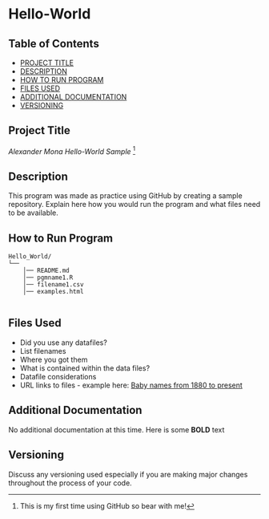 # Hello-World

## Table of Contents 

- [PROJECT TITLE](#Project-Title)
- [DESCRIPTION](#Description)
- [HOW TO RUN PROGRAM](#How-to-run-program)
- [FILES USED](#files-used)
- [ADDITIONAL DOCUMENTATION](#additional-documentation)
- [VERSIONING](#versioning)

## Project Title

*Alexander Mona Hello-World Sample* [^1]

[^1]: This is my first time using GitHub so bear with me!




## Description

This program was made as practice using GitHub by creating a sample repository. Explain here how you would run the program and what files need to be available. 


## How to Run Program

```text
Hello_World/
└── 
    │── README.md
    │── pgmname1.R
    │── filename1.csv
    │── examples.html
   
```

## Files Used 

- Did you use any datafiles?  
- List filenames
- Where you got them 
- What is contained within the data files?
- Datafile considerations 
- URL links to files - example here:
[Baby names from 1880 to present](https://catalog.data.gov/dataset/baby-names-from-social-security-card-applications-national-level-data)

  
## Additional Documentation

No additional documentation at this time.  Here is some **BOLD** text 


## Versioning

Discuss any versioning used especially if you are making major changes throughout the process of your code.
